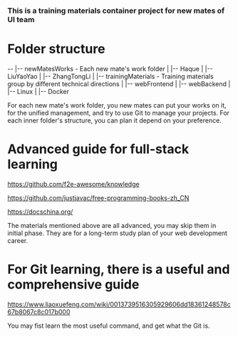 ### This is a training materials container project for new mates of UI team

# Folder structure

--
 |-- newMatesWorks    - Each new mate's work folder
 |        |-- Haque
 |        |-- LiuYaoYao
 |        |-- ZhangTongLi
 |
 |-- trainingMaterials    - Training materials group by different technical directions
 |        |-- webFrontend
 |        |-- webBackend
 |        |-- Linux
 |        |-- Docker


For each new mate's work folder, you new mates can put your works on it, for the unified management,
and try to use Git to manage your projects.
For each inner folder's structure, you can plan it depend on your preference.


# Advanced guide for full-stack learning

https://github.com/f2e-awesome/knowledge
 
https://github.com/justjavac/free-programming-books-zh_CN

https://docschina.org/

The materials mentioned above are all advanced, you may skip them in initial phase.
They are for a long-term study plan of your web development career.

# For Git learning, there is a useful and comprehensive guide

https://www.liaoxuefeng.com/wiki/0013739516305929606dd18361248578c67b8067c8c017b000

You may fist learn the most useful command, and get what the Git is.